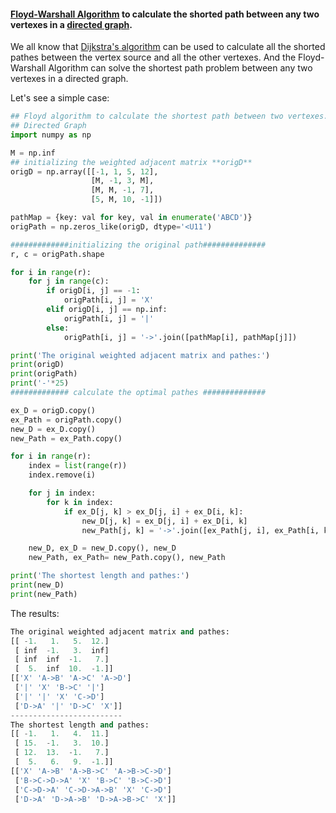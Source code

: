 #### [Floyd-Warshall Algorithm](http://en.wikipedia.org/wiki/Floyd%E2%80%93Warshall_algorithm) to calculate the shorted path between any two vertexes in a [directed graph](http://en.wikipedia.org/wiki/Directed_graph).

We all know that [Dijkstra's algorithm](http://en.wikipedia.org/wiki/Dijkstra%27s_algorithm) can be used to calculate all the shorted pathes between the vertex source and all the other vertexes. And the Floyd-Warshall Algorithm can solve the shortest path problem between any two vertexes in a directed graph.

Let's see a simple case:

```Python
## Floyd algorithm to calculate the shortest path between two vertexes.
## Directed Graph
import numpy as np

M = np.inf
## initializing the weighted adjacent matrix **origD**
origD = np.array([[-1, 1, 5, 12],
                  [M, -1, 3, M],
                  [M, M, -1, 7],
                  [5, M, 10, -1]])

pathMap = {key: val for key, val in enumerate('ABCD')}
origPath = np.zeros_like(origD, dtype='<U11')

#############initializing the original path##############
r, c = origPath.shape

for i in range(r):
    for j in range(c):
        if origD[i, j] == -1:
            origPath[i, j] = 'X'
        elif origD[i, j] == np.inf:
            origPath[i, j] = '|'
        else:
            origPath[i, j] = '->'.join([pathMap[i], pathMap[j]])

print('The original weighted adjacent matrix and pathes:')
print(origD)
print(origPath)
print('-'*25)
############# calculate the optimal pathes ##############

ex_D = origD.copy()
ex_Path = origPath.copy()
new_D = ex_D.copy()
new_Path = ex_Path.copy()

for i in range(r):
    index = list(range(r))
    index.remove(i)

    for j in index:
        for k in index:
            if ex_D[j, k] > ex_D[j, i] + ex_D[i, k]:
                new_D[j, k] = ex_D[j, i] + ex_D[i, k]
                new_Path[j, k] = '->'.join([ex_Path[j, i], ex_Path[i, k][3:]])

    new_D, ex_D = new_D.copy(), new_D
    new_Path, ex_Path= new_Path.copy(), new_Path

print('The shortest length and pathes:')
print(new_D)
print(new_Path)
```

The results:
```Python
The original weighted adjacent matrix and pathes:
[[ -1.   1.   5.  12.]
 [ inf  -1.   3.  inf]
 [ inf  inf  -1.   7.]
 [  5.  inf  10.  -1.]]
[['X' 'A->B' 'A->C' 'A->D']
 ['|' 'X' 'B->C' '|']
 ['|' '|' 'X' 'C->D']
 ['D->A' '|' 'D->C' 'X']]
-------------------------
The shortest length and pathes:
[[ -1.   1.   4.  11.]
 [ 15.  -1.   3.  10.]
 [ 12.  13.  -1.   7.]
 [  5.   6.   9.  -1.]]
[['X' 'A->B' 'A->B->C' 'A->B->C->D']
 ['B->C->D->A' 'X' 'B->C' 'B->C->D']
 ['C->D->A' 'C->D->A->B' 'X' 'C->D']
 ['D->A' 'D->A->B' 'D->A->B->C' 'X']]
```
